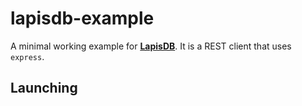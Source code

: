 # lapisdb-example

A minimal working example for [**LapisDB**](https://github.com/kekland/lapisdb). It is a REST client that uses `express`.

## Launching
